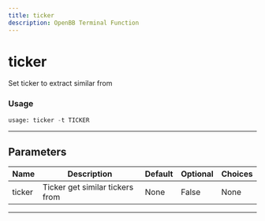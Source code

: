 ```yaml
---
title: ticker
description: OpenBB Terminal Function
---
```


# ticker

Set ticker to extract similar from

### Usage

```python
usage: ticker -t TICKER
```

---

## Parameters

| Name | Description | Default | Optional | Choices |
| ---- | ----------- | ------- | -------- | ------- |
| ticker | Ticker get similar tickers from | None | False | None |
---


